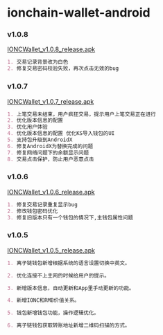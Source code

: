 # ionchain-wallet-android
### v1.0.8
[IONCWallet_v1.0.8_release.apk](https://www.ionchain.org/download/IONCWallet_v1.0.8_release.apk)
```markdown
1. 交易记录背景改为白色
2. 修复交易密码校验失败，再次点击无效的bug
```
### v1.0.7
[IONCWallet_v1.0.7_release.apk](https://www.ionchain.org/download/IONCWallet_v1.0.7_release.apk)
```markdown
1. 上笔交易未结束，用户疯狂交易，提示用户上笔交易正在进行
2. 优化版本信息的配置
3. 优化用户体验
4. 优化版本信息的配置 优化KS导入钱包的UI
5. 支持包升级到AndroidX
6. 修复AndroidX为替换完成的问题
7. 修复网络问题下的余额显示问题
8. 交易点击保护，防止用户恶意点击
```
### v1.0.6    
[IONCWallet_v1.0.6_release.apk](https://www.ionchain.org/download/IONCWallet_v1.0.6_release.apk)
```markdown
1. 修复交易记录重复显示bug
2. 修改钱包密码优化
3. 修复旧版本只有一个钱包的情况下,主钱包属性问题
```
### v1.0.5
[IONCWallet_v1.0.5_release.apk](https://www.ionchain.org/download/IONCWallet_v1.0.5_release.apk)
```markdown
1. 离子链钱包新增根据系统的语言设置切换中英文。

2. 优化连接不上主网的时候给用户的提示。

3. 新增版本信息，自动更新和App里手动更新的功能。

4. 新增IONC和RMB价值关系。

5. 钱包新增钱包功能，操作逻辑优化。

6. 离子链钱包获取转账地址新增二维码扫描的方式。
``` 


